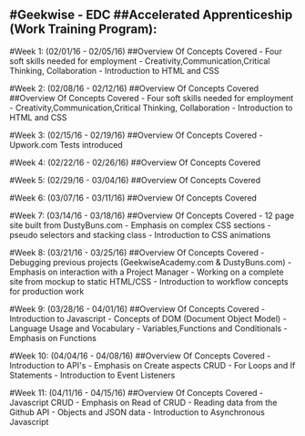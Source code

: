 #Geekwise - EDC
##Accelerated Apprenticeship (Work Training Program): 
---
#Week 1: (02/01/16 - 02/05/16)
	##Overview Of Concepts Covered
	- Four soft skills needed for employment
	- Creativity,Communication,Critical Thinking, Collaboration
	- Introduction to HTML and CSS
   
#Week 2: (02/08/16 - 02/12/16)
##Overview Of Concepts Covered
	##Overview Of Concepts Covered
	- Four soft skills needed for employment
	- Creativity,Communication,Critical Thinking, Collaboration
	- Introduction to HTML and CSS
	
#Week 3: (02/15/16 - 02/19/16)
	##Overview Of Concepts Covered
	- Upwork.com Tests introduced
	
#Week 4: (02/22/16 - 02/26/16)
	##Overview Of Concepts Covered
	
#Week 5: (02/29/16 - 03/04/16)
	##Overview Of Concepts Covered
	
#Week 6: (03/07/16 - 03/11/16)
	##Overview Of Concepts Covered
	
#Week 7: (03/14/16 - 03/18/16)
	##Overview Of Concepts Covered
	- 12 page site built from DustyBuns.com
	- Emphasis on complex CSS sections
	- pseudo selectors and stacking class 
	- Introduction to CSS animations
	
#Week 8: (03/21/16 - 03/25/16)
	##Overview Of Concepts Covered
	- Debugging previous projects (GeekwiseAcademy.com & DustyBuns.com)
	- Emphasis on interaction with a Project Manager
	- Working on a complete site from mockup to static HTML/CSS 
	- Introduction to workflow concepts for production work

#Week 9: (03/28/16 - 04/01/16)
	##Overview Of Concepts Covered
	- Introduction to Javascript
	- Concepts of DOM (Document Object Model)
	- Language Usage and Vocabulary
	- Variables,Functions and Conditionals
	- Emphasis on Functions

#Week 10: (04/04/16 - 04/08/16)
	##Overview Of Concepts Covered
	- Introduction to API's
	- Emphasis on Create aspects CRUD
	- For Loops and If Statements
	- Introduction to Event Listeners

#Week 11: (04/11/16 - 04/15/16)
	##Overview Of Concepts Covered
	- Javascript CRUD
	- Emphasis on Read of CRUD
	- Reading data from the Github API
	- Objects and JSON data
	- Introduction to Asynchronous Javascript

